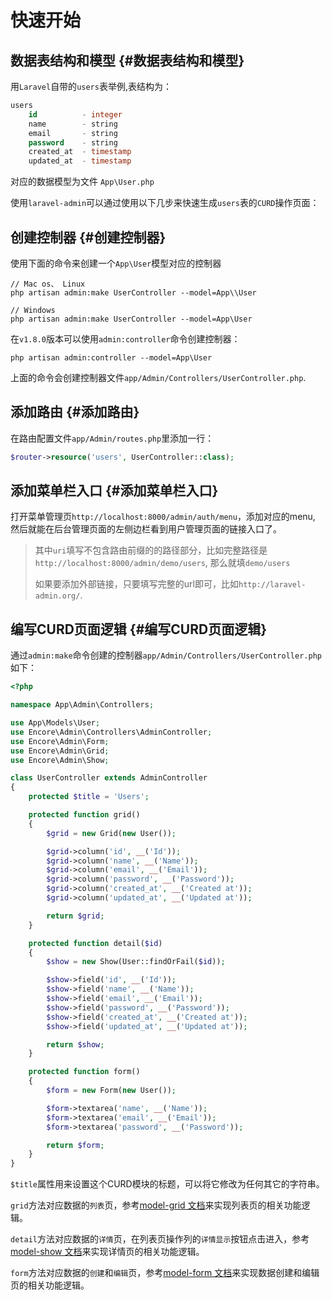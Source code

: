 # 快速开始

## 数据表结构和模型 {#数据表结构和模型}

用`Laravel`自带的`users`表举例,表结构为：

```sql
users
    id          - integer
    name        - string
    email       - string
    password    - string
    created_at  - timestamp
    updated_at  - timestamp
```

对应的数据模型为文件 `App\User.php`

使用`laravel-admin`可以通过使用以下几步来快速生成`users`表的`CURD`操作页面：

## 创建控制器 {#创建控制器}

使用下面的命令来创建一个`App\User`模型对应的控制器

```shell
// Mac os、 Linux
php artisan admin:make UserController --model=App\\User

// Windows
php artisan admin:make UserController --model=App\User
```

在`v1.8.0`版本可以使用`admin:controller`命令创建控制器：

```shell
php artisan admin:controller --model=App\User
```

上面的命令会创建控制器文件`app/Admin/Controllers/UserController.php`.

## 添加路由 {#添加路由}

在路由配置文件`app/Admin/routes.php`里添加一行：

```php
$router->resource('users', UserController::class);
```

## 添加菜单栏入口 {#添加菜单栏入口}

打开菜单管理页`http://localhost:8000/admin/auth/menu`，添加对应的menu, 然后就能在后台管理页面的左侧边栏看到用户管理页面的链接入口了。

> 其中`uri`填写不包含路由前缀的的路径部分，比如完整路径是`http://localhost:8000/admin/demo/users`, 那么就填`demo/users`
>
> 如果要添加外部链接，只要填写完整的url即可，比如`http://laravel-admin.org/`.

## 编写CURD页面逻辑 {#编写CURD页面逻辑}

通过`admin:make`命令创建的控制器`app/Admin/Controllers/UserController.php`如下：

```php
<?php

namespace App\Admin\Controllers;

use App\Models\User;
use Encore\Admin\Controllers\AdminController;
use Encore\Admin\Form;
use Encore\Admin\Grid;
use Encore\Admin\Show;

class UserController extends AdminController
{
    protected $title = 'Users';

    protected function grid()
    {
        $grid = new Grid(new User());

        $grid->column('id', __('Id'));
        $grid->column('name', __('Name'));
        $grid->column('email', __('Email'));
        $grid->column('password', __('Password'));
        $grid->column('created_at', __('Created at'));
        $grid->column('updated_at', __('Updated at'));

        return $grid;
    }

    protected function detail($id)
    {
        $show = new Show(User::findOrFail($id));

        $show->field('id', __('Id'));
        $show->field('name', __('Name'));
        $show->field('email', __('Email'));
        $show->field('password', __('Password'));
        $show->field('created_at', __('Created at'));
        $show->field('updated_at', __('Updated at'));

        return $show;
    }

    protected function form()
    {
        $form = new Form(new User());

        $form->textarea('name', __('Name'));
        $form->textarea('email', __('Email'));
        $form->textarea('password', __('Password'));

        return $form;
    }
}
```

`$title`属性用来设置这个CURD模块的标题，可以将它修改为任何其它的字符串。

`grid`方法对应数据的`列表`页，参考[model-grid 文档](https://laravel-admin.org/docs/zh/1.x/model-grid.md)来实现列表页的相关功能逻辑。

`detail`方法对应数据的`详情`页，在列表页操作列的`详情显示`按钮点击进入，参考[model-show 文档](https://laravel-admin.org/docs/zh/1.x/model-show.md)来实现详情页的相关功能逻辑。

`form`方法对应数据的`创建`和`编辑`页，参考[model-form 文档](https://laravel-admin.org/docs/zh/1.x/model-form.md)来实现数据创建和编辑页的相关功能逻辑。